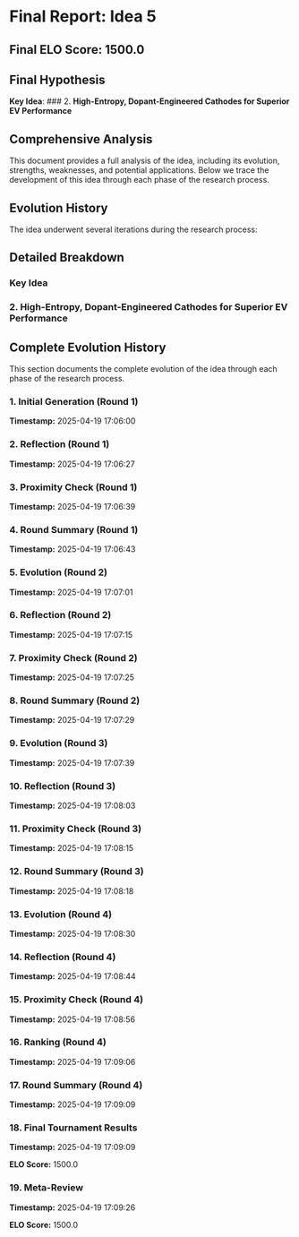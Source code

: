 # Final Report: Idea 5

## Final ELO Score: 1500.0

## Final Hypothesis

**Key Idea**: ### 2. **High-Entropy, Dopant-Engineered Cathodes for Superior EV Performance**

## Comprehensive Analysis

This document provides a full analysis of the idea, including its evolution, strengths, weaknesses, and potential applications. Below we trace the development of this idea through each phase of the research process.

## Evolution History

The idea underwent several iterations during the research process:

## Detailed Breakdown

### Key Idea

### 2. **High-Entropy, Dopant-Engineered Cathodes for Superior EV Performance**

## Complete Evolution History

This section documents the complete evolution of the idea through each phase of the research process.

### 1. Initial Generation (Round 1)
**Timestamp:** 2025-04-19 17:06:00



### 2. Reflection (Round 1)
**Timestamp:** 2025-04-19 17:06:27



### 3. Proximity Check (Round 1)
**Timestamp:** 2025-04-19 17:06:39



### 4. Round Summary (Round 1)
**Timestamp:** 2025-04-19 17:06:43



### 5. Evolution (Round 2)
**Timestamp:** 2025-04-19 17:07:01



### 6. Reflection (Round 2)
**Timestamp:** 2025-04-19 17:07:15



### 7. Proximity Check (Round 2)
**Timestamp:** 2025-04-19 17:07:25



### 8. Round Summary (Round 2)
**Timestamp:** 2025-04-19 17:07:29



### 9. Evolution (Round 3)
**Timestamp:** 2025-04-19 17:07:39



### 10. Reflection (Round 3)
**Timestamp:** 2025-04-19 17:08:03



### 11. Proximity Check (Round 3)
**Timestamp:** 2025-04-19 17:08:15



### 12. Round Summary (Round 3)
**Timestamp:** 2025-04-19 17:08:18



### 13. Evolution (Round 4)
**Timestamp:** 2025-04-19 17:08:30



### 14. Reflection (Round 4)
**Timestamp:** 2025-04-19 17:08:44



### 15. Proximity Check (Round 4)
**Timestamp:** 2025-04-19 17:08:56



### 16. Ranking (Round 4)
**Timestamp:** 2025-04-19 17:09:06



### 17. Round Summary (Round 4)
**Timestamp:** 2025-04-19 17:09:09



### 18. Final Tournament Results
**Timestamp:** 2025-04-19 17:09:09

**ELO Score:** 1500.0



### 19. Meta-Review
**Timestamp:** 2025-04-19 17:09:26

**ELO Score:** 1500.0



